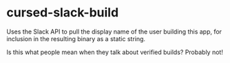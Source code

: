 # cursed-slack-build

Uses the Slack API to pull the display name of the user building this app, for inclusion in the resulting binary as a static string.

Is this what people mean when they talk about verified builds? Probably not!
